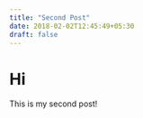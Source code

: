 ```yaml
---
title: "Second Post"
date: 2018-02-02T12:45:49+05:30
draft: false
---
```


# Hi

This is my second post!